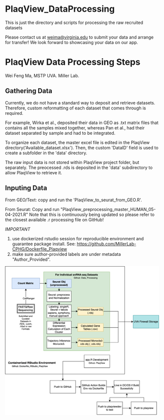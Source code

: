 # PlaqView_DataProcessing
 This is just the directory and scripts for processing the raw recruited datasets

 Please contact us at weima@virginia.edu to submit your data and arrange for transfer! We look forward to showcasing your data on our app.

 # PlaqView Data Processing Steps

 Wei Feng Ma, MSTP UVA. Miller Lab.

 ## Gathering Data
 Currently, we do not have a standard way to deposit and retrieve datasets. Therefore, custom reformatting of each dataset that comes through is required.

 For example, Wirka et al., deposited their data in GEO as .txt matrix files that contains all the samples mixed together, whereas Pan et al., had their dataset separated by sample and had to be integrated.

 To organize each dataset, the master excel file is edited in the PlaqView directory('Available_dataset.xlsx'). Then, the custom 'DataID' field is used to create a subfolder in the 'data' directory.

 The raw input data is not stored within PlaqView project folder, but separately. The preocessed .rds is deposited in the 'data' subdirectory to allow PlaqView to retrieve it.

 ## Inputing Data
 From GEO/Text: copy and run the 'PlaqView_to_seurat_from_GEO.R'.

 From Seurat:
 Copy and run "PlaqView_preprocessing_master_HUMAN_05-04-2021.R"
 Note that this is continuously being updated so please refer to the closest available .r processing file on GitHub!

 *IMPORTANT*
 1) use dockerized rstudio session for reproducible environment and guarantee package install. See: https://github.com/MillerLab-CPHG/Dockerfile_Plaqview
 2) make sure author-provided labels are under metadata "Author_Provided".

![]()<img src="www/Complete_PlaqView.drawio.png" alt="Preprocessing_steps"/>
